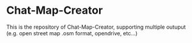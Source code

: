 # Chat-Map-Creator
This is the repository of Chat-Map-Creator, supporting multiple outuput (e.g. open street map .osm format, opendrive, etc...)
